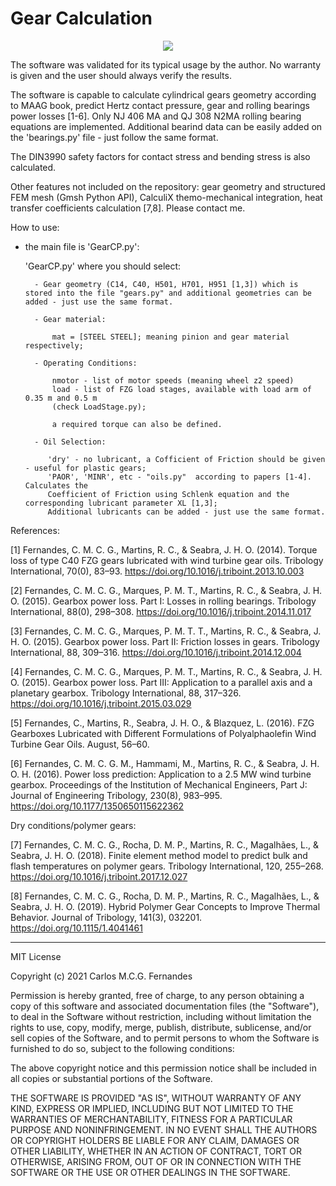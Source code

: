 # Gear Calculation


<p align="center"> 
<img src="https://github.com/cfernandesFEUP/Machine-Elements/blob/master/figures/pdf/dentado_interC.png">
</p>

The software was validated for its typical usage by the author. No warranty is given and the user should always verify the results.

The software is capable to calculate cylindrical gears geometry according to MAAG book, predict Hertz contact pressure, gear and rolling bearings power losses [1-6]. Only NJ 406 MA and QJ 308 N2MA rolling bearing equations are implemented. Additional bearind data can be easily added on the 'bearings.py' file - just follow the same format. 

The DIN3990 safety factors for contact stress and bending stress is also calculated. 

Other features not included on the repository: gear geometry and structured FEM mesh (Gmsh Python API), CalculiX themo-mechanical integration, heat transfer coefficients calculation [7,8]. Please contact me.

How to use:

- the main file is 'GearCP.py':

    'GearCP.py' where you should select:
    
        - Gear geometry (C14, C40, H501, H701, H951 [1,3]) which is stored into the file "gears.py" and additional geometries can be added - just use the same format.
        
        - Gear material:
        
            mat = [STEEL STEEL]; meaning pinion and gear material respectively;
            
        - Operating Conditions:
        
            nmotor - list of motor speeds (meaning wheel z2 speed)
            load - list of FZG load stages, available with load arm of 0.35 m and 0.5 m
            (check LoadStage.py);
            
            a required torque can also be defined.
            
        - Oil Selection:
        
           'dry' - no lubricant, a Cofficient of Friction should be given - useful for plastic gears;
           'PAOR', 'MINR', etc - "oils.py"  according to papers [1-4]. Calculates the 
           Coefficient of Friction using Schlenk equation and the corresponding lubricant parameter XL [1,3]; 
           Additional lubricants can be added - just use the same format.
                 
 References:
 
 [1] Fernandes, C. M. C. G., Martins, R. C., & Seabra, J. H. O. (2014). 
 Torque loss of type C40 FZG gears lubricated with wind turbine gear oils. 
 Tribology International, 70(0), 83–93. https://doi.org/10.1016/j.triboint.2013.10.003
 
 [2] Fernandes, C. M. C. G., Marques, P. M. T., Martins, R. C., & Seabra, J. H. O. (2015). 
 Gearbox power loss. Part I: Losses in rolling bearings. 
 Tribology International, 88(0), 298–308. https://doi.org/10.1016/j.triboint.2014.11.017
 
 [3] Fernandes, C. M. C. G., Marques, P. M. T. T., Martins, R. C., & Seabra, J. H. O. (2015). 
 Gearbox power loss. Part II: Friction losses in gears. 
 Tribology International, 88, 309–316. https://doi.org/10.1016/j.triboint.2014.12.004
 
 [4] Fernandes, C. M. C. G., Marques, P. M. T., Martins, R. C., & Seabra, J. H. O. (2015). 
 Gearbox power loss. Part III: Application to a parallel axis and a planetary gearbox. 
 Tribology International, 88, 317–326. https://doi.org/10.1016/j.triboint.2015.03.029
 
 [5] Fernandes, C., Martins, R., Seabra, J. H. O., & Blazquez, L. (2016). 
 FZG Gearboxes Lubricated with Different Formulations of Polyalphaolefin Wind Turbine Gear Oils. 
 August, 56–60.
 
 [6] Fernandes, C. M. C. G. M., Hammami, M., Martins, R. C., & Seabra, J. H. O. H. (2016). 
 Power loss prediction: Application to a 2.5 MW wind turbine gearbox. 
 Proceedings of the Institution of Mechanical Engineers, Part J: Journal of Engineering Tribology, 
 230(8), 983–995. https://doi.org/10.1177/1350650115622362
 
 Dry conditions/polymer gears:
 
 [7] Fernandes, C. M. C. G., Rocha, D. M. P., Martins, R. C., Magalhães, L., & Seabra, J. H. O. (2018). 
 Finite element method model to predict bulk and flash temperatures on polymer gears. 
 Tribology International, 120, 255–268. https://doi.org/10.1016/j.triboint.2017.12.027
 
 [8] Fernandes, C. M. C. G., Rocha, D. M. P., Martins, R. C., Magalhães, L., & Seabra, J. H. O. (2019). 
 Hybrid Polymer Gear Concepts to Improve Thermal Behavior. 
 Journal of Tribology, 141(3), 032201. https://doi.org/10.1115/1.4041461
 
 -------------------------------------------------------------------------------
MIT License

Copyright (c) 2021 Carlos M.C.G. Fernandes

Permission is hereby granted, free of charge, to any person obtaining a copy
of this software and associated documentation files (the "Software"), to deal
in the Software without restriction, including without limitation the rights
to use, copy, modify, merge, publish, distribute, sublicense, and/or sell
copies of the Software, and to permit persons to whom the Software is
furnished to do so, subject to the following conditions:

The above copyright notice and this permission notice shall be included in all
copies or substantial portions of the Software.

THE SOFTWARE IS PROVIDED "AS IS", WITHOUT WARRANTY OF ANY KIND, EXPRESS OR
IMPLIED, INCLUDING BUT NOT LIMITED TO THE WARRANTIES OF MERCHANTABILITY,
FITNESS FOR A PARTICULAR PURPOSE AND NONINFRINGEMENT. IN NO EVENT SHALL THE
AUTHORS OR COPYRIGHT HOLDERS BE LIABLE FOR ANY CLAIM, DAMAGES OR OTHER
LIABILITY, WHETHER IN AN ACTION OF CONTRACT, TORT OR OTHERWISE, ARISING FROM,
OUT OF OR IN CONNECTION WITH THE SOFTWARE OR THE USE OR OTHER DEALINGS IN THE
SOFTWARE.
